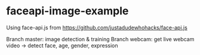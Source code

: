 # faceapi-image-example

Using face-api.js from https://github.com/justadudewhohacks/face-api.js

Branch master: image detection & training
Branch webcam: get live webcam video -> detect face, age, gender, expression
